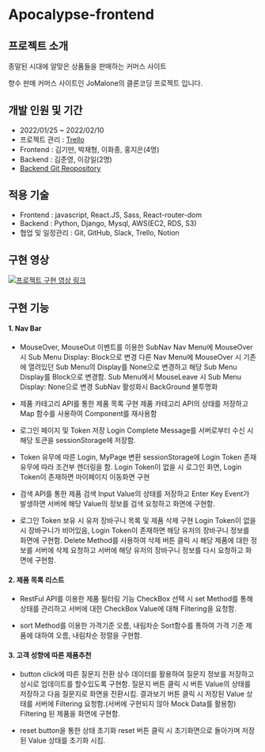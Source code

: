 # Apocalypse-frontend

## 프로젝트 소개

종말된 시대에 알맞은 상품들을 판매하는 커머스 사이트

향수 판매 커머스 사이트인 JoMalone의 클론코딩 프로젝트 입니다.

## 개발 인원 및 기간

- 2022/01/25 ~ 2022/02/10
- 프로젝트 관리 : <a href="https://trello.com/b/CtBcsddi/first-project-apocalypse">Trello</a>
- Frontend : 김기만, 박재형, 이화종, 홍지은(4명)
- Backend : 김준영, 이강일(2명)
- <a href="https://github.com/wecode-bootcamp-korea/29-1st-Apocalypse-backend">Backend Git Reopository</a>

## 적용 기술

- Frontend : javascript, React.JS, Sass, React-router-dom
- Backend : Python, Django, Mysql, AWS(EC2, RDS, S3)
- 협업 및 일정관리 : Git, GitHub, Slack, Trello, Notion

## 구현 영상

[![프로젝트 구현 영상 링크](https://img.youtube.com/vi/rbnuJMyuUyM/sddefault.jpg)](https://www.youtube.com/watch?v=rbnuJMyuUyM)

## 구현 기능

#### 1. Nav Bar

- MouseOver, MouseOut 이벤트를 이용한 SubNav
  Nav Menu에 MouseOver 시 Sub Menu Display: Block으로 변경
  다른 Nav Menu에 MouseOver 시 기존에 열려있던 Sub Menu의 Display를 None으로 변경하고 해당 Sub Menu Display를 Block으로 변경함.
  Sub Menu에서 MouseLeave 시 Sub Menu Display: None으로 변경
  SubNav 활성화시 BackGround 불투명화

- 제품 카테고리 API를 통한 제품 목록 구현
  제품 카테고리 API의 상태를 저장하고 Map 함수를 사용하여 Component를 재사용함

- 로그인 페이지 및 Token 저장
  Login Complete Message를 서버로부터 수신 시 해당 토큰을 sessionStorage에 저장함.

- Token 유무에 따른 Login, MyPage 변환
  sessionStorage에 Login Token 존재 유무에 따라 조건부 렌더링을 함.
  Login Token이 없을 시 로그인 화면, Login Token이 존재하면 마이페이지 이동화면 구현

- 검색 API를 통한 제품 검색
  Input Value의 상태를 저장하고 Enter Key Event가 발생하면 서버에 해당 Value의 정보를 검색 요청하고 화면에 구현함.

- 로그인 Token 보유 시 유저 장바구니 목록 및 제품 삭제 구현
  Login Token이 없을 시 장바구니가 비어있음, Login Token이 존재하면 해당 유저의 장바구니 정보를 화면에 구현함.
  Delete Method를 사용하여 삭제 버튼 클릭 시 해당 제품에 대한 정보를 서버에 삭제 요청하고 서버에 해당 유저의 장바구니 정보를 다시 요청하고 화면에 구현함.

#### 2. 제품 목록 리스트

- RestFul API를 이용한 제품 필터링 기능
  CheckBox 선택 시 set Method를 통해 상태를 관리하고 서버에 대한 CheckBox Value에 대해 Filtering을 요청함.

- sort Method를 이용한 가격기준 오름, 내림차순
  Sort함수를 통하여 가격 기준 제품에 대하여 오름, 내림차순 정렬을 구현함.

#### 3. 고객 성향에 따른 제품추천

- button click에 따른 질문지 전환
  상수 데이터를 활용하여 질문지 정보를 저장하고 상시로 업데이트를 할수있도록 구현함.
  질문지 버튼 클릭 시 버튼 Value의 상태를 저장하고 다음 질문지로 화면을 전환시킴.
  결과보기 버튼 클릭 시 저장된 Value 상태를 서버에 Filtering 요청함.(서버에 구현되지 않아 Mock Data를 활용함)
  Filtering 된 제품을 화면에 구현함.

- reset button을 통한 상태 초기화
  reset 버튼 클릭 시 초기화면으로 돌아가며 저장된 Value 상태를 초기화 시킴.
